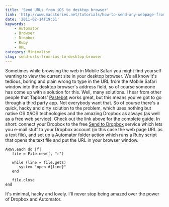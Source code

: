 ```yaml
---
title: 'Send URLs from iOS to desktop browser'
link: 'http://www.macstories.net/tutorials/how-to-send-any-webpage-from-ios-to-your-mac-browser/'
date: '2011-02-14T19:51'
keywords:
    - Automator
    - Browser
    - Dropbox
    - Ruby
    - URL
category: Minimalism
slug: send-urls-from-ios-to-desktop-browser
---
```


Sometimes while browsing the web in Mobile Safari you might find yourself wanting to view the current site in your desktop browser. We all know it's tedious, boring and plain wrong to type in the URL from the Mobile Safari window into the desktop browser's address field, so of course someone has come up with a solution for this. Well, many solutions. I hear from other people that Tapbots' [Pastebot](http://tapbots.com/software/pastebot/) works great, but this means you've got to go through a third party app. Not everybody want that. So of course there's a quick, hacky and dirty solution to the problem, which uses nothing but native OS X/iOS technologies and the amazing Dropbox as always (as well as a free web service). Check out the link above for the complete guide. In short: connect your Dropbox to the free [Send to Dropbox](http://sendtodropbox.com/) service which lets you e-mail stuff to your Dropbox account (in this case the web page URL as a text file), and set up a Automator folder action which runs a Ruby script that opens the text file and put the URL in your browser window.

    ARGV.each do |f|
       file = File.new(f, "r")
       
       while (line = file.gets)
          system "open #{line}"
       end
    
       file.close
    end
It's minimal, hacky and lovely. I'll never stop being amazed over the power of Dropbox and Automator.

